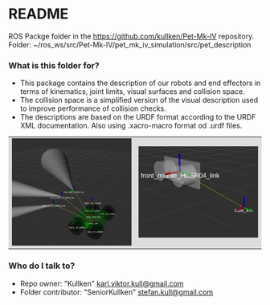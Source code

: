 # README #

ROS Packge folder in the https://github.com/kullken/Pet-Mk-IV repository.</br>
Folder: ~/ros_ws/src/Pet-Mk-IV/pet_mk_iv_simulation/src/pet_description

### What is this folder for? ###

* This package contains the description of our robots and end effectors in terms of kinematics, joint limits, visual surfaces and collision space. 
* The collision space is a simplified version of the visual description used to improve performance of collision checks. 
* The descriptions are based on the URDF format according to the URDF XML documentation. Also using .xacro-macro format od .urdf files.
<table style="width:100%;background-color:#dddddd">
  <tr>
    <td>
        <img src="/Project_stuff/Images/2021-06-16_Pet.Mk.IV-PololuZumoChassie_base_link_tree.png" width="350px">
    </td>
    <td>
        <img src="/Project_stuff/Images/sensor_hc_sr04_sonarRange.urdf.xacro.png" width="350px">
    </td>
  </tr>
</table>




### Who do I talk to? ###

* Repo owner: "Kullken" <karl.viktor.kull@gmail.com>
* Folder contributor: "SeniorKullken" <stefan.kull@gmail.com>
